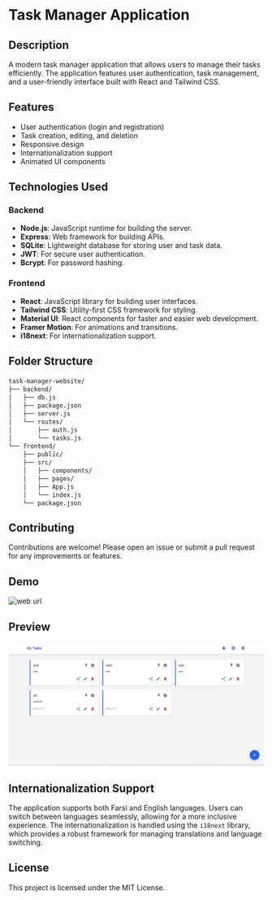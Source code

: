 # Task Manager Application

## Description
A modern task manager application that allows users to manage their tasks efficiently. The application features user authentication, task management, and a user-friendly interface built with React and Tailwind CSS.

## Features
- User authentication (login and registration)
- Task creation, editing, and deletion
- Responsive design
- Internationalization support
- Animated UI components

## Technologies Used
### Backend
- **Node.js**: JavaScript runtime for building the server.
- **Express**: Web framework for building APIs.
- **SQLite**: Lightweight database for storing user and task data.
- **JWT**: For secure user authentication.
- **Bcrypt**: For password hashing.

### Frontend
- **React**: JavaScript library for building user interfaces.
- **Tailwind CSS**: Utility-first CSS framework for styling.
- **Material UI**: React components for faster and easier web development.
- **Framer Motion**: For animations and transitions.
- **i18next**: For internationalization support.

## Folder Structure
```
task-manager-website/
├── backend/
│   ├── db.js
│   ├── package.json
│   ├── server.js
│   └── routes/
│       ├── auth.js
│       └── tasks.js
└── frontend/
    ├── public/
    ├── src/
    │   ├── components/
    │   ├── pages/
    │   ├── App.js
    │   └── index.js
    └── package.json
```

## Contributing
Contributions are welcome! Please open an issue or submit a pull request for any improvements or features.

## Demo
![web url](pre2.png)

## Preview
![Application Preview](pre.png)


## Internationalization Support
The application supports both Farsi and English languages. Users can switch between languages seamlessly, allowing for a more inclusive experience. The internationalization is handled using the `i18next` library, which provides a robust framework for managing translations and language switching.

## License
This project is licensed under the MIT License.
